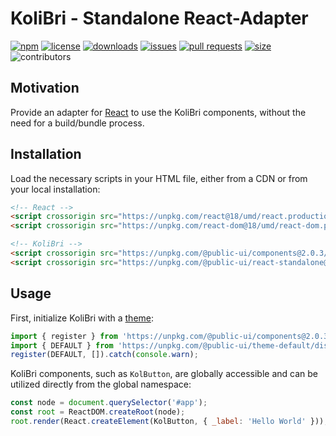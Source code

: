# KoliBri - Standalone React-Adapter

[![npm](https://img.shields.io/npm/v/@public-ui/react-standalone)](https://www.npmjs.com/package/@public-ui/components)
[![license](https://img.shields.io/npm/l/@public-ui/react-standalone)](https://github.com/public-ui/kolibri/blob/main/LICENSE)
[![downloads](https://img.shields.io/npm/dt/@public-ui/react-standalone)](https://www.npmjs.com/package/@public-ui/react-standalone)
[![issues](https://img.shields.io/github/issues/public-ui/kolibri)](https://github.com/public-ui/kolibri/issues)
[![pull requests](https://img.shields.io/github/issues-pr/public-ui/kolibri)](https://github.com/public-ui/kolibri/pulls)
[![size](https://img.shields.io/bundlephobia/min/@public-ui/react-standalone)](https://bundlephobia.com/result?p=@public-ui/react-standalone)
![contributors](https://img.shields.io/github/contributors/public-ui/kolibri)

## Motivation

Provide an adapter for [React](https://reactjs.org) to use the KoliBri components, without the need for a build/bundle process.

## Installation

Load the necessary scripts in your HTML file, either from a CDN or from your local installation:

```html
<!-- React -->
<script crossorigin src="https://unpkg.com/react@18/umd/react.production.min.js"></script>
<script crossorigin src="https://unpkg.com/react-dom@18/umd/react-dom.production.min.js"></script>

<!-- KoliBri -->
<script crossorigin src="https://unpkg.com/@public-ui/components@2.0.3/dist/kolibri/kolibri.esm.js" type="module"></script>
<script crossorigin src="https://unpkg.com/@public-ui/react-standalone@2.0.3/dist/index.mjs" type="module"></script>
```

## Usage

First, initialize KoliBri with a [theme](https://github.com/public-ui/kolibri/tree/develop/packages/themes):

```ts
import { register } from 'https://unpkg.com/@public-ui/components@2.0.3/dist/esm/index.js';
import { DEFAULT } from 'https://unpkg.com/@public-ui/theme-default/dist/index.mjs';
register(DEFAULT, []).catch(console.warn);
```

KoliBri components, such as `KolButton`, are globally accessible and can be utilized directly from the global namespace:

```js
const node = document.querySelector('#app');
const root = ReactDOM.createRoot(node);
root.render(React.createElement(KolButton, { _label: 'Hello World' }));
```

